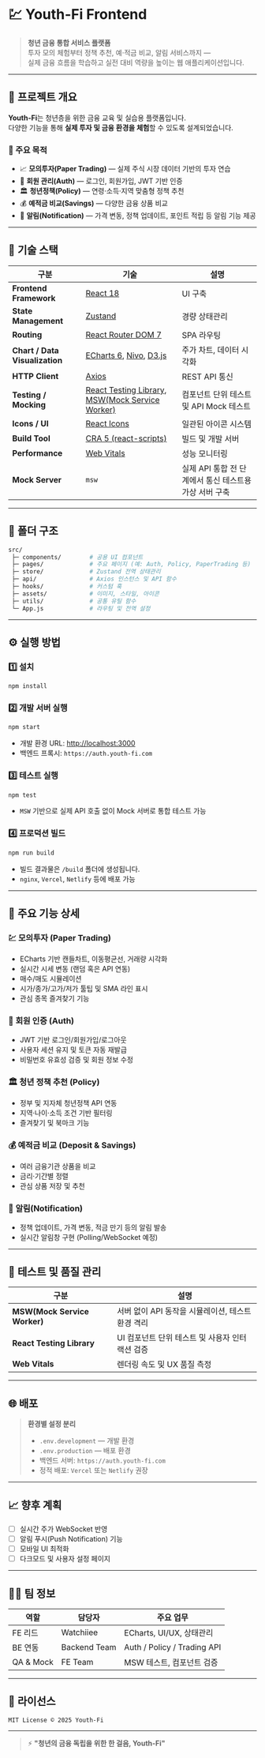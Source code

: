 # 💹 Youth-Fi Frontend

> **청년 금융 통합 서비스 플랫폼**  
> 투자 모의 체험부터 정책 추천, 예·적금 비교, 알림 서비스까지 —  
> 실제 금융 흐름을 학습하고 실전 대비 역량을 높이는 웹 애플리케이션입니다.

---

## 🚀 프로젝트 개요

**Youth-Fi**는 청년층을 위한 금융 교육 및 실습용 플랫폼입니다.  
다양한 기능을 통해 **실제 투자 및 금융 환경을 체험**할 수 있도록 설계되었습니다.

### 🎯 주요 목적
- 📈 **모의투자(Paper Trading)** — 실제 주식 시장 데이터 기반의 투자 연습  
- 👥 **회원 관리(Auth)** — 로그인, 회원가입, JWT 기반 인증  
- 🏛️ **청년정책(Policy)** — 연령·소득·지역 맞춤형 정책 추천  
- 💰 **예적금 비교(Savings)** — 다양한 금융 상품 비교  
- 🔔 **알림(Notification)** — 가격 변동, 정책 업데이트, 포인트 적립 등 알림 기능 제공  

---

## 🧱 기술 스택

| 구분 | 기술 | 설명 |
|------|------|------|
| **Frontend Framework** | [React 18](https://react.dev/) | UI 구축 |
| **State Management** | [Zustand](https://github.com/pmndrs/zustand) | 경량 상태관리 |
| **Routing** | [React Router DOM 7](https://reactrouter.com/en/main) | SPA 라우팅 |
| **Chart / Data Visualization** | [ECharts 6](https://echarts.apache.org/), [Nivo](https://nivo.rocks/), [D3.js](https://d3js.org/) | 주가 차트, 데이터 시각화 |
| **HTTP Client** | [Axios](https://axios-http.com/) | REST API 통신 |
| **Testing / Mocking** | [React Testing Library](https://testing-library.com/), [MSW(Mock Service Worker)](https://mswjs.io/) | 컴포넌트 단위 테스트 및 API Mock 테스트 |
| **Icons / UI** | [React Icons](https://react-icons.github.io/react-icons/) | 일관된 아이콘 시스템 |
| **Build Tool** | [CRA 5 (react-scripts)](https://create-react-app.dev/) | 빌드 및 개발 서버 |
| **Performance** | [Web Vitals](https://web.dev/vitals/) | 성능 모니터링 |
| **Mock Server** | `msw` | 실제 API 통합 전 단계에서 통신 테스트용 가상 서버 구축 |

---

## 📂 폴더 구조

```bash
src/
 ├─ components/        # 공용 UI 컴포넌트
 ├─ pages/             # 주요 페이지 (예: Auth, Policy, PaperTrading 등)
 ├─ store/             # Zustand 전역 상태관리
 ├─ api/               # Axios 인스턴스 및 API 함수
 ├─ hooks/             # 커스텀 훅
 ├─ assets/            # 이미지, 스타일, 아이콘
 ├─ utils/             # 공통 유틸 함수
 └─ App.js             # 라우팅 및 전역 설정
```

---

## ⚙️ 실행 방법

### 1️⃣ 설치

```bash
npm install
```

### 2️⃣ 개발 서버 실행

```bash
npm start
```
- 개발 환경 URL: [http://localhost:3000](http://localhost:3000)  
- 백엔드 프록시: `https://auth.youth-fi.com`

### 3️⃣ 테스트 실행

```bash
npm test
```
- `MSW` 기반으로 실제 API 호출 없이 Mock 서버로 통합 테스트 가능  

### 4️⃣ 프로덕션 빌드

```bash
npm run build
```
- 빌드 결과물은 `/build` 폴더에 생성됩니다.  
- `nginx`, `Vercel`, `Netlify` 등에 배포 가능

---

## 🧩 주요 기능 상세

### 💹 **모의투자 (Paper Trading)**
- ECharts 기반 캔들차트, 이동평균선, 거래량 시각화
- 실시간 시세 변동 (랜덤 혹은 API 연동)
- 매수/매도 시뮬레이션
- 시가/종가/고가/저가 툴팁 및 SMA 라인 표시
- 관심 종목 즐겨찾기 기능

### 👥 **회원 인증 (Auth)**
- JWT 기반 로그인/회원가입/로그아웃
- 사용자 세션 유지 및 토큰 자동 재발급
- 비밀번호 유효성 검증 및 회원 정보 수정

### 🏛️ **청년 정책 추천 (Policy)**
- 정부 및 지자체 청년정책 API 연동
- 지역·나이·소득 조건 기반 필터링
- 즐겨찾기 및 북마크 기능

### 💰 **예적금 비교 (Deposit & Savings)**
- 여러 금융기관 상품을 비교
- 금리·기간별 정렬
- 관심 상품 저장 및 추천

### 🔔 **알림(Notification)**
- 정책 업데이트, 가격 변동, 적금 만기 등의 알림 발송
- 실시간 알림창 구현 (Polling/WebSocket 예정)

---

## 🧪 테스트 및 품질 관리

| 구분 | 설명 |
|------|------|
| **MSW(Mock Service Worker)** | 서버 없이 API 동작을 시뮬레이션, 테스트 환경 격리 |
| **React Testing Library** | UI 컴포넌트 단위 테스트 및 사용자 인터랙션 검증 |
| **Web Vitals** | 렌더링 속도 및 UX 품질 측정 |

---

## 🌐 배포

> **환경별 설정 분리**
> - `.env.development` — 개발 환경  
> - `.env.production` — 배포 환경  
> - 백엔드 서버: `https://auth.youth-fi.com`  
> - 정적 배포: `Vercel` 또는 `Netlify` 권장  

---

## 📈 향후 계획

- [ ] 실시간 주가 WebSocket 반영  
- [ ] 알림 푸시(Push Notification) 기능  
- [ ] 모바일 UI 최적화  
- [ ] 다크모드 및 사용자 설정 페이지  

---

## 🧑‍💻 팀 정보

| 역할 | 담당자 | 주요 업무 |
|------|--------|-----------|
| FE 리드 | Watchiiee | ECharts, UI/UX, 상태관리 |
| BE 연동 | Backend Team | Auth / Policy / Trading API |
| QA & Mock | FE Team | MSW 테스트, 컴포넌트 검증 |

---

## 🪪 라이선스

```text
MIT License © 2025 Youth-Fi
```

---

> ⚡ **"청년의 금융 독립을 위한 한 걸음, Youth-Fi"**
